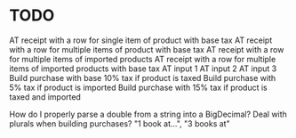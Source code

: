 # TODO

AT receipt with a row for single item of product with base tax
AT receipt with a row for multiple items of product with base tax
AT receipt with a row for multiple items of imported products
AT receipt with a row for multiple items of imported products with base tax
AT input 1
AT input 2
AT input 3
Build purchase with base 10% tax if product is taxed
Build purchase with 5% tax if product is imported
Build purchase with 15% tax if product is taxed and imported

How do I properly parse a double from a string into a BigDecimal?
Deal with plurals when building purchases? "1 book at...", "3 books at"
